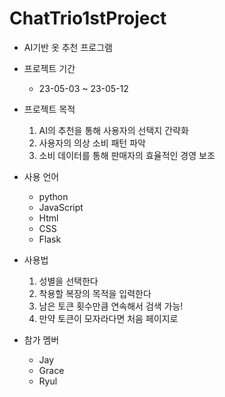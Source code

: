 # ChatTrio1stProject

* AI기반 옷 추천 프로그램

* 프로젝트 기간
    * 23-05-03 ~ 23-05-12

* 프로젝트 목적
    1. AI의 추천을 통해 사용자의 선택지 간략화
    2. 사용자의 의상 소비 패턴 파악
    3. 소비 데이터를 통해 판매자의 효율적인 경영 보조

* 사용 언어
    * python
    * JavaScript
    * Html
    * CSS
    * Flask

* 사용법
    1. 성별을 선택한다
    2. 착용할 복장의 목적을 입력한다
    3. 남은 토큰 횟수만큼 연속해서 검색 가능!
    4. 만약 토큰이 모자라다면 처음 페이지로

* 참가 멤버
    * Jay
    * Grace
    * Ryul